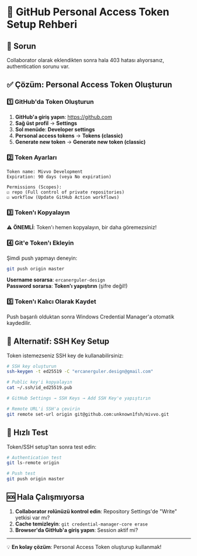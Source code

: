 # 🔑 GitHub Personal Access Token Setup Rehberi

## 🚨 Sorun
Collaborator olarak eklendikten sonra hala 403 hatası alıyorsanız, authentication sorunu var.

## ✅ Çözüm: Personal Access Token Oluşturun

### 1️⃣ **GitHub'da Token Oluşturun**

1. **GitHub'a giriş yapın**: https://github.com
2. **Sağ üst profil** → **Settings**
3. **Sol menüde**: **Developer settings**
4. **Personal access tokens** → **Tokens (classic)**
5. **Generate new token** → **Generate new token (classic)**

### 2️⃣ **Token Ayarları**

```
Token name: Mivvo Development
Expiration: 90 days (veya No expiration)

Permissions (Scopes):
☑️ repo (Full control of private repositories)
☑️ workflow (Update GitHub Action workflows)
```

### 3️⃣ **Token'ı Kopyalayın**
⚠️ **ÖNEMLİ**: Token'ı hemen kopyalayın, bir daha göremezsiniz!

### 4️⃣ **Git'e Token'ı Ekleyin**

Şimdi push yapmayı deneyin:
```bash
git push origin master
```

**Username sorarsa**: `ercanerguler-design`  
**Password sorarsa**: **Token'ı yapıştırın** (şifre değil!)

### 5️⃣ **Token'ı Kalıcı Olarak Kaydet**

Push başarılı olduktan sonra Windows Credential Manager'a otomatik kaydedilir.

## 🔧 **Alternatif: SSH Key Setup**

Token istemezseniz SSH key de kullanabilirsiniz:

```bash
# SSH key oluşturun
ssh-keygen -t ed25519 -C "ercanerguler.design@gmail.com"

# Public key'i kopyalayın
cat ~/.ssh/id_ed25519.pub

# GitHub Settings → SSH Keys → Add SSH Key'e yapıştırın

# Remote URL'i SSH'a çevirin
git remote set-url origin git@github.com:unknown1fsh/mivvo.git
```

## 🚀 **Hızlı Test**

Token/SSH setup'tan sonra test edin:
```bash
# Authentication test
git ls-remote origin

# Push test  
git push origin master
```

## 🆘 **Hala Çalışmıyorsa**

1. **Collaborator rolünüzü kontrol edin**: Repository Settings'de "Write" yetkisi var mı?
2. **Cache temizleyin**: `git credential-manager-core erase`  
3. **Browser'da GitHub'a giriş yapın**: Session aktif mi?

---
💡 **En kolay çözüm**: Personal Access Token oluşturup kullanmak!